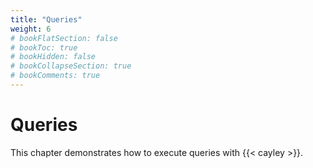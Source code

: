 ```yaml
---
title: "Queries"
weight: 6
# bookFlatSection: false
# bookToc: true
# bookHidden: false
# bookCollapseSection: true
# bookComments: true
---
```


# Queries

This chapter demonstrates how to execute queries with {{< cayley >}}.

